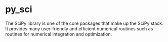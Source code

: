 # py_sci
The SciPy library is one of the core packages that make up the SciPy stack. It provides many user-friendly and efficient numerical routines such as routines for numerical integration and optimization.
